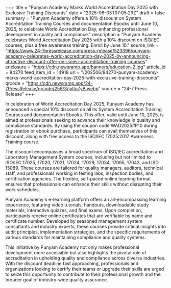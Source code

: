 +++
title = "Punyam Academy Marks World Accreditation Day 2025 with Exclusive Training Discounts"
date = "2025-06-03T07:05:29Z"
draft = false
summary = "Punyam Academy offers a 10% discount on System Accreditation Training Courses and documentation Ebooks until June 10, 2025, to celebrate World Accreditation Day, enhancing professional development in quality and compliance."
description = "Punyam Academy celebrates World Accreditation Day 2025 with a 10% discount on ISO/IEC courses, plus a free awareness training. Enroll by June 10."
source_link = "https://www.24-7pressrelease.com/press-release/523396/punyam-academy-celebrates-world-accreditation-day-2025-by-announcing-attractive-discount-offer-on-isoiec-accreditation-training-courses"
enclosure = "https://cdn.newsramp.app/banners/education-2.jpg"
article_id = 84270
feed_item_id = 14918
url = "/202506/84270-punyam-academy-marks-world-accreditation-day-2025-with-exclusive-training-discounts"
qrcode = "https://cdn.newsramp.app/24-7PressRelease/qrcode/256/3/joltu7yB.webp"
source = "24-7 Press Release"
+++

<p>In celebration of World Accreditation Day 2025, Punyam Academy has announced a special 10% discount on all its System Accreditation Training Courses and documentation Ebooks. This offer, valid until June 10, 2025, is aimed at professionals seeking to advance their knowledge in quality and compliance standards. By using the coupon code WAD2025#P10 during registration or ebook purchase, participants can avail themselves of this discount, along with free access to the ISO/IEC 17025:2017 Awareness Training course.</p><p>The discount encompasses a broad spectrum of ISO/IEC accreditation and Laboratory Management System courses, including but not limited to ISO/IEC 17025, 17020, 17021, 17024, 17029, 17034, 17065, 17043, and ISO 15089. These courses are tailored for quality managers, auditors, technical staff, and professionals working in testing labs, inspection bodies, and certification agencies. The flexible, self-paced online learning format ensures that professionals can enhance their skills without disrupting their work schedules.</p><p>Punyam Academy's e-learning platform offers an all-encompassing learning experience, featuring video tutorials, handouts, downloadable study materials, interactive quizzes, and final exams. Upon completion, participants receive online certificates that are verifiable by name and certificate number. Developed by seasoned management system consultants and industry experts, these courses provide critical insights into audit principles, implementation strategies, and the specific requirements of various standards for maintaining compliance and quality systems.</p><p>This initiative by Punyam Academy not only makes professional development more accessible but also highlights the pivotal role of accreditation in upholding quality and compliance across diverse industries. With the discount deadline fast approaching, professionals and organizations looking to certify their teams or upgrade their skills are urged to seize this opportunity to contribute to their professional growth and the broader goal of industry-wide quality assurance.</p>